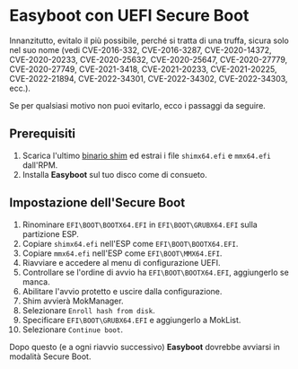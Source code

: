 Easyboot con UEFI Secure Boot
=============================

Innanzitutto, evitalo il più possibile, perché si tratta di una truffa, sicura solo nel suo nome (vedi CVE-2016-332, CVE-2016-3287,
CVE-2020-14372, CVE-2020-20233, CVE-2020-25632, CVE-2020-25647, CVE-2020-27779, CVE-2020-27749, CVE-2021-3418, CVE-2021-20233,
CVE-2021-20225, CVE-2022-21894, CVE-2022-34301, CVE-2022-34302, CVE-2022-34303, ecc.).

Se per qualsiasi motivo non puoi evitarlo, ecco i passaggi da seguire.

Prerequisiti
------------

1. Scarica l'ultimo [binario shim](https://kojipkgs.fedoraproject.org/packages/shim) ed estrai i file `shimx64.efi` e `mmx64.efi`
   dall'RPM.
2. Installa **Easyboot** sul tuo disco come di consueto.

Impostazione dell'Secure Boot
-----------------------------

1. Rinominare `EFI\BOOT\BOOTX64.EFI` in `EFI\BOOT\GRUBX64.EFI` sulla partizione ESP.
2. Copiare `shimx64.efi` nell'ESP come `EFI\BOOT\BOOTX64.EFI`.
3. Copiare `mmx64.efi` nell'ESP come `EFI\BOOT\MMX64.EFI`.
4. Riavviare e accedere al menu di configurazione UEFI.
5. Controllare se l'ordine di avvio ha `EFI\BOOT\BOOTX64.EFI`, aggiungerlo se manca.
6. Abilitare l'avvio protetto e uscire dalla configurazione.
7. Shim avvierà MokManager.
8. Selezionare `Enroll hash from disk`.
9. Specificare `EFI\BOOT\GRUBX64.EFI` e aggiungerlo a MokList.
10. Selezionare `Continue boot`.

Dopo questo (e a ogni riavvio successivo) **Easyboot** dovrebbe avviarsi in modalità Secure Boot.


